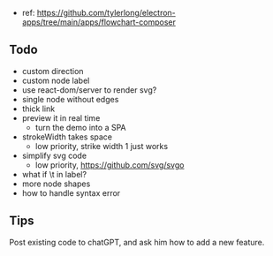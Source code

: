 - ref: https://github.com/tylerlong/electron-apps/tree/main/apps/flowchart-composer

## Todo

- custom direction
- custom node label
- use react-dom/server to render svg?
- single node without edges
- thick link
- preview it in real time
  - turn the demo into a SPA
- strokeWidth takes space
  - low priority, strike width 1 just works
- simplify svg code
  - low priority, https://github.com/svg/svgo
- what if \t in label?
- more node shapes
- how to handle syntax error

## Tips

Post existing code to chatGPT, and ask him how to add a new feature.
